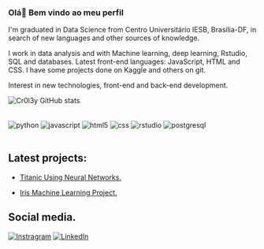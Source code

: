 ### Olá👋 Bem vindo ao meu perfil

I'm graduated in Data Science from Centro Universitário IESB, Brasília-DF, in search of new languages ​​and other sources of knowledge.

I work in data analysis and with Machine learning, deep learning, Rstudio, SQL and databases. Latest front-end languages: JavaScript, HTML and CSS. I have some projects done on Kaggle and others on git.

Interest in new technologies, front-end and back-end development.

![Cr0l3y GitHub stats](https://github-readme-stats.vercel.app/api?username=Cr0l3y&show_icons=true&theme=onedark)



<div style= "display: inline_block"><br/>
    <img align="center" alt= "python" src= "https://img.shields.io/badge/Python-3776AB?style=for-the-badge&logo=python&logoColor=white">
    <img align="center" alt= "javascript" src= "https://img.shields.io/badge/JavaScript-F7DF1E?style=for-the-badge&logo=javascript&logoColor=black">
    <img align="center" alt= "html5" src= "https://img.shields.io/badge/HTML5-E34F26?style=for-the-badge&logo=html5&logoColor=white">
    <img align="center" alt= "css" src= "https://img.shields.io/badge/CSS-239120?&style=for-the-badge&logo=css3&logoColor=white">
    <img align="center" alt= "rstudio" src= "https://img.shields.io/badge/R-276DC3?style=for-the-badge&logo=r&logoColor=white">
    <img align="center" alt= "postgresql" src= "https://img.shields.io/badge/PostgreSQL-316192?style=for-the-badge&logo=postgresql&logoColor=white">
<div style= "display: inline_block"><br/>



## Latest projects:
- [Titanic Using Neural Networks.](https://www.kaggle.com/code/cr0l3y/redes-neurais-titanic)

- [Iris Machine Learning Project.](https://www.kaggle.com/code/cr0l3y/irirs-aula-24-09-apz-de-maquina)

## Social media.

[![Instragram](https://img.shields.io/badge/Instagram-E4405F?style=for-the-badge&logo=instagram&logoColor=white)](https://www.instagram.com/willian_cr0/)
[![LinkedIn](https://img.shields.io/badge/LinkedIn-0077B5?style=for-the-badge&logo=linkedin&logoColor=white)](https://www.linkedin.com/in/willian-de-sousa-xavier-362673172/)
